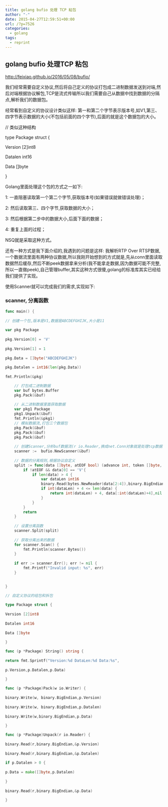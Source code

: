 ```yaml
---
title: golang bufio 处理 TCP 粘包
author: "-"
date: 2015-04-27T12:59:51+00:00
url: /?p=7526
categories:
  - golang
tags:
  - reprint
---
```

## golang bufio 处理TCP 粘包
http://feixiao.github.io/2016/05/08/bufio/

我们经常需要自定义协议,然后将自己定义的协议打包成二进制数据发送到对端,然后对端根据协议解包,TCP是流式传输所以我们需要自己从数据中找到数据的分隔点,解析我们的数据包。

经常看到自定义的协议设计类似这样: 第一和第二个字节表示版本号,如V1,第三、四字节表示数据的大小(不包括前面的四个字节),后面的就是这个数据包的大小。

// 类似这种结构
  
type Package struct {
      
Version [2]int8
      
Datalen int16
      
Data []byte
  
}
  
Golang里面处理这个包的方式之一如下: 

1:  一直阻塞读取第一个第二个字节,获取版本号(如果错误就做错误处理)；

2:  然后读取第三、四个字节,获取数据的大小；

3:  然后根据第二步中的数据大小,后面下面的数据；

4:  重复上面的过程；

NSQ就是采取这种方式。

还有一种方式是我下面介绍的,我遇到的问题是这样: 我解析RTP Over RTSP数据,一个数据流里面有两种协议数据,所以我刚开始想到的方式就是,先从conn里面读取数据然后缓存,然后不断peek数据拿来分析(我不能拿走数据,因为数据可能不完整,所以一直做peek),自己管理buffer,其实这种方式很傻,golang的标准库其实已经给我们提供了实现。

使用Scanner就可以完成我们的需求,实现如下: 
### scanner, 分离函数
```go
func main() {
      
// 创建一个包,版本是V1,数据是ABCDEFGHIJK,大小是11
      
var pkg Package
      
pkg.Version[0] = 'V'
      
pkg.Version[1] = 1
      
pkg.Data = []byte("ABCDEFGHIJK")
      
pkg.Datalen = int16(len(pkg.Data))
      
fmt.Println(&pkg)

    // 打包成二进制数据
    var buf bytes.Buffer
    pkg.Pack(&buf)
    
    // 从二进制数据里面获取数据
    var pkg1 Package
    pkg1.Unpack(&buf)
    fmt.Println(&pkg1)
    // 模拟数据流,打包三个数据包
    pkg.Pack(&buf)
    pkg.Pack(&buf)
    pkg.Pack(&buf)
    
    // 创建Scanner,分析buf数据流(r io.Reader,换成net.Conn对象就是处理tcp数据流,自己连数据都不需要去收取)
    scanner :=  bufio.NewScanner(&buf)
    
    // 数据的分离规则,根据协议自定义
    split := func(data []byte, atEOF bool) (advance int, token []byte, err error) {
        if !atEOF && data[0] == 'V'{
            if len(data) > 4 {
                var dataLen int16
                binary.Read(bytes.NewReader(data[2:4]),binary.BigEndian,&dataLen)
                if int(dataLen) + 4 <= len(data) {
                    return int(dataLen) + 4, data[:int(dataLen)+4],nil
                }
            }
        }
        return
    }
    
    // 设置分离函数
    scanner.Split(split)
    
    // 获取分离出来的数据
    for scanner.Scan() {
        fmt.Println(scanner.Bytes())
    }
    
    if err := scanner.Err(); err != nil {
        fmt.Printf("Invalid input: %s", err)
    }
    

}

// 自定义协议的组包和拆包
  
type Package struct {
      
Version [2]int8
      
Datalen int16
      
Data []byte
  
}

func (p *Package) String() string {
      
return fmt.Sprintf("Version:%d DataLen:%d Data:%s",
          
p.Version,p.Datalen,p.Data)
  
}

func (p *Package)Pack(w io.Writer) {
      
binary.Write(w, binary.BigEndian,p.Version)
      
binary.Write(w, binary.BigEndian,p.Datalen)
      
binary.Write(w,binary.BigEndian,p.Data)
  
}

func (p *Package)Unpack(r io.Reader) {
      
binary.Read(r,binary.BigEndian,&p.Version)
      
binary.Read(r,binary.BigEndian,&p.Datalen)
      
if p.Datalen > 0 {
          
p.Data = make([]byte,p.Datalen)
      
}
      
binary.Read(r,binary.BigEndian,&p.Data)
  
}
```